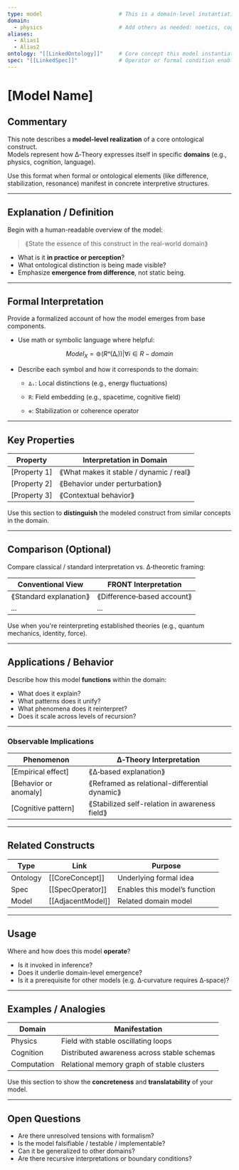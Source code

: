 ```yaml
---
type: model                        # This is a domain-level instantiation of a concept
domain:
  - physics                        # Add others as needed: noetics, cognition, computation, etc.
aliases:
  - Alias1
  - Alias2
ontology: "[[LinkedOntology]]"     # Core concept this model instantiates
spec: "[[LinkedSpec]]"             # Operator or formal condition enabling the model
---
```


# [Model Name]

## Commentary

This note describes a **model-level realization** of a core ontological construct.  
Models represent how ∆‑Theory expresses itself in specific **domains** (e.g., physics, cognition, language).

Use this format when formal or ontological elements (like difference, stabilization, resonance) manifest in concrete interpretive structures.

---

## Explanation / Definition

Begin with a human-readable overview of the model:

> ⟪State the essence of this construct in the real-world domain⟫

- What is it **in practice or perception**?
- What ontological distinction is being made visible?
- Emphasize **emergence from difference**, not static being.

---

## Formal Interpretation

Provide a formalized account of how the model emerges from base components.

- Use math or symbolic language where helpful:

```math
Model_X = { ⊚(Rⁿ(∆ᵢ)) | ∀ i ∈ R-domain }
````

- Describe each symbol and how it corresponds to the domain:
    
    - `∆ᵢ`: Local distinctions (e.g., energy fluctuations)
        
    - `R`: Field embedding (e.g., spacetime, cognitive field)
        
    - `⊚`: Stabilization or coherence operator
        

---

## Key Properties

|Property|Interpretation in Domain|
|---|---|
|[Property 1]|⟪What makes it stable / dynamic / real⟫|
|[Property 2]|⟪Behavior under perturbation⟫|
|[Property 3]|⟪Contextual behavior⟫|

Use this section to **distinguish** the modeled construct from similar concepts in the domain.

---

## Comparison (Optional)

Compare classical / standard interpretation vs. ∆‑theoretic framing:

|Conventional View|FRONT Interpretation|
|---|---|
|⟪Standard explanation⟫|⟪Difference‑based account⟫|
|...|...|

Use when you're reinterpreting established theories (e.g., quantum mechanics, identity, force).

---

## Applications / Behavior

Describe how this model **functions** within the domain:

- What does it explain?
- What patterns does it unify?
- What phenomena does it reinterpret?
- Does it scale across levels of recursion?
    

---

### Observable Implications

|Phenomenon|∆‑Theory Interpretation|
|---|---|
|[Empirical effect]|⟪∆‑based explanation⟫|
|[Behavior or anomaly]|⟪Reframed as relational-differential dynamic⟫|
|[Cognitive pattern]|⟪Stabilized self-relation in awareness field⟫|

---

## Related Constructs

|Type|Link|Purpose|
|---|---|---|
|Ontology|[[CoreConcept]]|Underlying formal idea|
|Spec|[[SpecOperator]]|Enables this model’s function|
|Model|[[AdjacentModel]]|Related domain model|

---

## Usage

Where and how does this model **operate**?

- Is it invoked in inference?
- Does it underlie domain-level emergence?
- Is it a prerequisite for other models (e.g. ∆‑curvature requires ∆‑space)?
    

---

## Examples / Analogies

|Domain|Manifestation|
|---|---|
|Physics|Field with stable oscillating loops|
|Cognition|Distributed awareness across stable schemas|
|Computation|Relational memory graph of stable clusters|

Use this section to show the **concreteness** and **translatability** of your model.

---

## Open Questions

- Are there unresolved tensions with formalism?
- Is the model falsifiable / testable / implementable?
- Can it be generalized to other domains?
- Are there recursive interpretations or boundary conditions?
    
